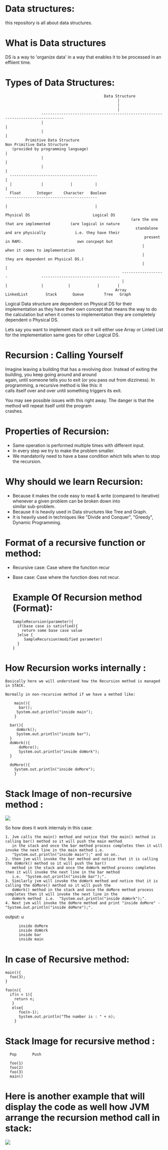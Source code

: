 # Data structures:
this repository is all about data structures.


# What is Data structures
DS is a way to 'organize data' in a way that enables it to be processed in an effiient time.

# Types of Data Structures:

                                                Data Structure
                                                      |
                                                      |
                                                      |
                    --------------------------------------------------------------------------------
                    |                                                                               |
                    |                                                                               |
             Primitive Data Structure                                                   Non Primitive Data Structure 
       (provided by programming language)                                                           |    
                    |                                                                               |
                    |                                                                               |
      ---------------------------------------                                                       |
      |             |            |          |                                                       |                                                                              
      Float       Integer     Character   Boolean                           -----------------------------------------                                      
                                                                            |                                       |  
                                                                         Physical DS                            Logical DS
                                                            (are the one that are implemented         (are logical in nature
                                                              standalone and are physically             i.e. they have their 
                                                                  present in RAM).                        own concpept but                                                  
                                                                 |                            when it comes to implementation  
                                                                 |                         they are dependent on Physical DS.) 
                                                                 |                                          |
                                                        -------------------               -----------------------------------
                                                        |                 |               |           |            |        |
                                                     Array            LinkedList        Stack       Queue         Tree   Graph
                                                     
                                         
                                      
Logical Data structure are dependent on Physical DS for their implementation as they have their own concept that means the 
way to do the calculation but when it comes to implementation they are completely dependent o Physical DS. 

Lets say you want to implement stack so it will either use Array or Linled List for the implementation same goes for 
other Logical DS.


# Recursion : Calling Yourself
  Imagine leaving a building that has a revolving door. Instead of exiting the building, you keep going around and around        
  again, until someone tells you to exit (or you pass out from dizziness). In programming, a recursive method is like this: it   
  calls itself over and over until something triggers its exit.

  You may see possible issues with this right away. The danger is that the method will repeat itself until the program  
  crashes.                                       
                                         
# Properties of Recursion:
  - Same operation is performed multiple times with different input.
  - In every step we try to make the problem smaller.
  - We mandatorily need to have a base condition which tells when to stop the recursion.                                         
                                         
# Why should we learn Recursion:
  - Because it makes the code easy to read & write (compared to iterative) whenever a given problem can be broken down into               
    similar sub-problem.
  - Because it is heavily used in Data structures like Tree and Graph.
  - It is heavily used in techniques like "Divide and Conquer", "Greedy", Dynamic Programming.                                          
                                                        
# Format of a recursive function or method:
  - Recursive case: Case where the function recur
  - Base case: Case where the function does not recur.

    # Example Of Recursion method (Format):

        SampleRecursion(parameter){
          if(base case is satisfied){
            return some base case value    
          }else {
             SampleRecursion(modified parameter)
          }
        } 
                                                        
   # How Recursion works internally :

    Basically here we will understand how the Recursion method is managed in STACK.

    Normally in non-recursive method if we have a method like:

        main(){
          bar();
         System.out.println("inside main");
        }

      bar(){
         doWork();
         System.out.println("inside bar");
      }
      doWork(){
          doMore();
          System.out.println("inside doWork");
      } 

      doMore(){
        System.out.println("inside doMore");
        }


# Stack Image of non-recursive method :

 ![](images/git_stack_image1.png)
      
 So how does it work internaly in this case:
 
    1. Jvm calls the main() method and notice that the main() method is calling bar() method so it will push the main method 
       in the stack and once the bar method process completes then it will invoke the next line in the main method i.e. 
       "System.out.println("inside main");" and so on..
    2. then jvm will invoke the bar method and notice that it is calling the doWork() method so it will push the bar() 
       method in the stack and once the doWork method process completes then it will invoke the next line in the bar method    
       i.e.  "System.out.println("inside bar");".
    3. Similarly jvm will invoke the doWork method and notice that it is calling the doMore() method so it will push the    
       doWork() method in the stack and once the doMore method process completes then it will invoke the next line in the 
       doWork method  i.e.  "System.out.println("inside doWork");".
    4. Next jvm will invoke the doMore method and print "inside doMore" - "System.out.println("inside doMore");".
  
  output: u
          
          inside doMore
          inside doWork
          inside bar
          inside main
  
 # In case of Recursive method:
 
    main(){
      foo(3);
    }
    
    foo(n){
      if(n < 1){
        return n;
       }
       else{
          foo(n-1);
          System.out.println("The number is : " + n);
        }
    
  # Stack Image for recursive method :

      Pop       Push

      foo(1)
      foo(2)
      foo(3)
      main()    
      
 

# Here is another example that will display the code as well how JVM arrange the recursion method call in stack:
 
 
 
  ![](images/git_stack_image2.png)
 
 
 
 
 
 
 
 
 
 
 
 
 
 
                                                        
                                                                                  
